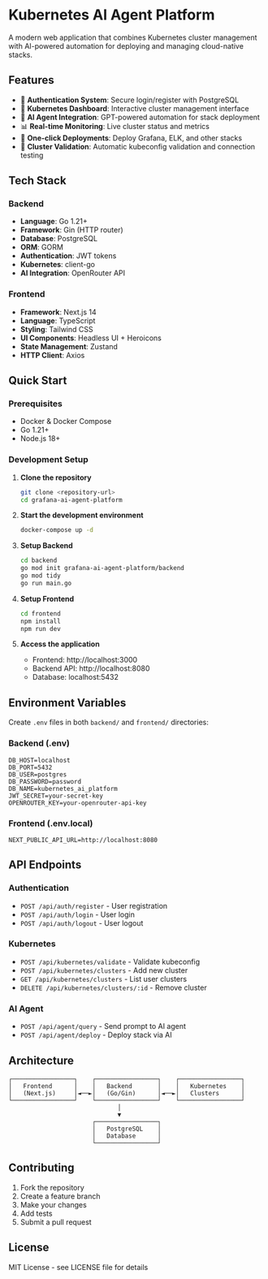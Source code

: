 # Kubernetes AI Agent Platform

A modern web application that combines Kubernetes cluster management with AI-powered automation for deploying and managing cloud-native stacks.

## Features

- 🔐 **Authentication System**: Secure login/register with PostgreSQL
- 🎯 **Kubernetes Dashboard**: Interactive cluster management interface
- 🤖 **AI Agent Integration**: GPT-powered automation for stack deployment
- 📊 **Real-time Monitoring**: Live cluster status and metrics
- 🚀 **One-click Deployments**: Deploy Grafana, ELK, and other stacks
- 🔧 **Cluster Validation**: Automatic kubeconfig validation and connection testing

## Tech Stack

### Backend
- **Language**: Go 1.21+
- **Framework**: Gin (HTTP router)
- **Database**: PostgreSQL
- **ORM**: GORM
- **Authentication**: JWT tokens
- **Kubernetes**: client-go
- **AI Integration**: OpenRouter API

### Frontend
- **Framework**: Next.js 14
- **Language**: TypeScript
- **Styling**: Tailwind CSS
- **UI Components**: Headless UI + Heroicons
- **State Management**: Zustand
- **HTTP Client**: Axios

## Quick Start

### Prerequisites
- Docker & Docker Compose
- Go 1.21+
- Node.js 18+

### Development Setup

1. **Clone the repository**
   ```bash
   git clone <repository-url>
   cd grafana-ai-agent-platform
   ```

2. **Start the development environment**
   ```bash
   docker-compose up -d
   ```

3. **Setup Backend**
   ```bash
   cd backend
   go mod init grafana-ai-agent-platform/backend
   go mod tidy
   go run main.go
   ```

4. **Setup Frontend**
   ```bash
   cd frontend
   npm install
   npm run dev
   ```

5. **Access the application**
   - Frontend: http://localhost:3000
   - Backend API: http://localhost:8080
   - Database: localhost:5432

## Environment Variables

Create `.env` files in both `backend/` and `frontend/` directories:

### Backend (.env)
```
DB_HOST=localhost
DB_PORT=5432
DB_USER=postgres
DB_PASSWORD=password
DB_NAME=kubernetes_ai_platform
JWT_SECRET=your-secret-key
OPENROUTER_KEY=your-openrouter-api-key
```

### Frontend (.env.local)
```
NEXT_PUBLIC_API_URL=http://localhost:8080
```

## API Endpoints

### Authentication
- `POST /api/auth/register` - User registration
- `POST /api/auth/login` - User login
- `POST /api/auth/logout` - User logout

### Kubernetes
- `POST /api/kubernetes/validate` - Validate kubeconfig
- `POST /api/kubernetes/clusters` - Add new cluster
- `GET /api/kubernetes/clusters` - List user clusters
- `DELETE /api/kubernetes/clusters/:id` - Remove cluster

### AI Agent
- `POST /api/agent/query` - Send prompt to AI agent
- `POST /api/agent/deploy` - Deploy stack via AI

## Architecture

```
┌─────────────────┐    ┌─────────────────┐    ┌─────────────────┐
│   Frontend      │    │   Backend       │    │   Kubernetes    │
│   (Next.js)     │◄──►│   (Go/Gin)      │◄──►│   Clusters      │
└─────────────────┘    └─────────────────┘    └─────────────────┘
                              │
                              ▼
                       ┌─────────────────┐
                       │   PostgreSQL    │
                       │   Database      │
                       └─────────────────┘
```

## Contributing

1. Fork the repository
2. Create a feature branch
3. Make your changes
4. Add tests
5. Submit a pull request

## License

MIT License - see LICENSE file for details 